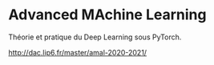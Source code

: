# Advanced MAchine Learning

Théorie et pratique du Deep Learning sous PyTorch.

http://dac.lip6.fr/master/amal-2020-2021/
